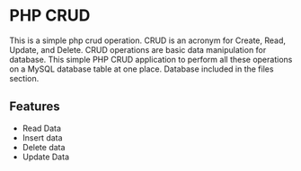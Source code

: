 # PHP CRUD 
This is a simple php crud operation. CRUD is an acronym for Create, Read, Update, and Delete. CRUD operations are basic data manipulation for database. This  simple PHP CRUD application to perform all these operations on a MySQL database table at one place. Database included in the files section.
## Features
* Read Data
* Insert data
* Delete data
* Update Data

